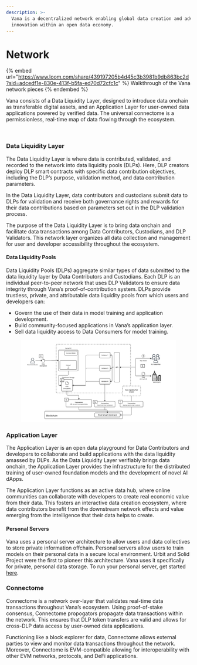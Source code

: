 ```yaml
---
description: >-
  Vana is a decentralized network enabling global data creation and advancing AI
  innovation within an open data economy.
---
```


# Network

{% embed url="https://www.loom.com/share/439197205b4d45c3b3981b9db863bc2d?sid=adcedf1e-830e-413f-b5fa-ed70d72cfc1c" %}
Walkthrough of the Vana network pieces
{% endembed %}

Vana consists of a Data Liquidity Layer, designed to introduce data onchain as transferable digital assets, and an Application Layer for user-owned data applications powered by verified data. The universal connectome is a permissionless, real-time map of data flowing through the ecosystem.



<figure><img src="../.gitbook/assets/Screenshot 2024-05-14 at 8.29.14 PM (2).png" alt=""><figcaption></figcaption></figure>

### Data Liquidity Layer

The Data Liquidity Layer is where data is contributed, validated, and recorded to the network into data liquidity pools (DLPs). Here, DLP creators deploy DLP smart contracts with specific data contribution objectives, including the DLP’s purpose, validation method, and data contribution parameters.

In the Data Liquidity Layer, data contributors and custodians submit data to DLPs for validation and receive both governance rights and rewards for their data contributions based on parameters set out in the DLP validation process.

The purpose of the Data Liquidity Layer is to bring data onchain and facilitate data transactions among Data Contributors, Custodians, and DLP Validators. This network layer organizes all data collection and management for user and developer accessibility throughout the ecosystem.

#### Data Liquidity Pools

Data Liquidity Pools (DLPs) aggregate similar types of data submitted to the data liquidity layer by Data Contributors and Custodians. Each DLP is an individual peer-to-peer network that uses DLP Validators to ensure data integrity through Vana’s proof-of-contribution system. DLPs provide trustless, private, and attributable data liquidity pools from which users and developers can:

* Govern the use of their data in model training and application development.
* Build community-focused applications in Vana’s application layer.
* Sell data liquidity access to Data Consumers for model training.

<figure><img src="../.gitbook/assets/Vana Docs graphics - Data Liquidity pool - high-level data flow (1).jpg" alt=""><figcaption></figcaption></figure>

### Application Layer

The Application Layer is an open data playground for Data Contributors and developers to collaborate and build applications with the data liquidity amassed by DLPs. As the Data Liquidity Layer verifiably brings data onchain, the Application Layer provides the infrastructure for the distributed training of user-owned foundation models and the development of novel AI dApps.

The Application Layer functions as an active data hub, where online communities can collaborate with developers to create real economic value from their data. This fosters an interactive data creation ecosystem, where data contributors benefit from the downstream network effects and value emerging from the intelligence that their data helps to create.

#### **Personal Servers**

Vana uses a personal server architecture to allow users and data collectives to store private information offchain. Personal servers allow users to train models on their personal data in a secure local environment. Urbit and Solid Project were the first to pioneer this architecture. Vana uses it specifically for private, personal data storage. To run your personal server, get started [here](https://github.com/vana-com).&#x20;

### Connectome

Connectome is a network over-layer that validates real-time data transactions throughout Vana’s ecosystem. Using proof-of-stake consensus, Connectome propogators propagate data transactions within the network. This ensures that DLP token transfers are valid and allows for cross-DLP data access by user-owned data applications.&#x20;

Functioning like a block explorer for data, Connectome allows external parties to view and monitor data transactions throughout the network. Moreover, Connectome is EVM-compatible allowing for interoperability with other EVM networks, protocols, and DeFi applications.


